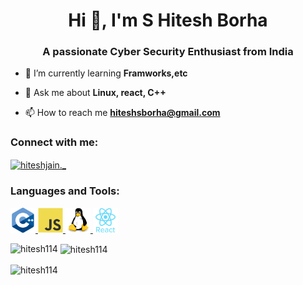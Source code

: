 <h1 align="center">Hi 👋, I'm S Hitesh Borha</h1>
<h3 align="center">A passionate Cyber Security Enthusiast from India</h3>

- 🌱 I’m currently learning **Framworks,etc**

- 💬 Ask me about **Linux, react, C++**

- 📫 How to reach me **hiteshsborha@gmail.com**

<h3 align="left">Connect with me:</h3>
<p align="left">
<a href="https://instagram.com/hiteshjain._" target="blank"><img align="center" src="https://raw.githubusercontent.com/rahuldkjain/github-profile-readme-generator/master/src/images/icons/Social/instagram.svg" alt="hiteshjain._" height="30" width="40" /></a>
</p>

<h3 align="left">Languages and Tools:</h3>
<p align="left"> <a href="https://www.w3schools.com/cpp/" target="_blank" rel="noreferrer"> <img src="https://raw.githubusercontent.com/devicons/devicon/master/icons/cplusplus/cplusplus-original.svg" alt="cplusplus" width="40" height="40"/> </a> <a href="https://developer.mozilla.org/en-US/docs/Web/JavaScript" target="_blank" rel="noreferrer"> <img src="https://raw.githubusercontent.com/devicons/devicon/master/icons/javascript/javascript-original.svg" alt="javascript" width="40" height="40"/> </a> <a href="https://www.linux.org/" target="_blank" rel="noreferrer"> <img src="https://raw.githubusercontent.com/devicons/devicon/master/icons/linux/linux-original.svg" alt="linux" width="40" height="40"/> </a> <a href="https://reactjs.org/" target="_blank" rel="noreferrer"> <img src="https://raw.githubusercontent.com/devicons/devicon/master/icons/react/react-original-wordmark.svg" alt="react" width="40" height="40"/> </a> </p>

<p><img align="left" src="https://github-readme-stats.vercel.app/api/top-langs?username=hitesh114&show_icons=true&locale=en&layout=compact" alt="hitesh114" /></p>

<p>&nbsp;<img align="center" src="https://github-readme-stats.vercel.app/api?username=hitesh114&show_icons=true&locale=en" alt="hitesh114" /></p>

<p><img align="center" src="https://github-readme-streak-stats.herokuapp.com/?user=hitesh114&" alt="hitesh114" /></p>
